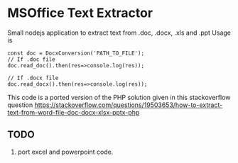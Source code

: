 # MSOffice Text Extractor
Small nodejs application to extract text from .doc, .docx, .xls and .ppt
Usage is 

```
const doc = DocxConversion('PATH_TO_FILE');
// If .doc file
doc.read_doc().then(res=>console.log(res));

// If .docx file
doc.read_docx().then(res=>console.log(res));
```

This code is a ported version of the PHP solution given in this stackoverflow question https://stackoverflow.com/questions/19503653/how-to-extract-text-from-word-file-doc-docx-xlsx-pptx-php

## TODO
1. port excel and powerpoint code.
